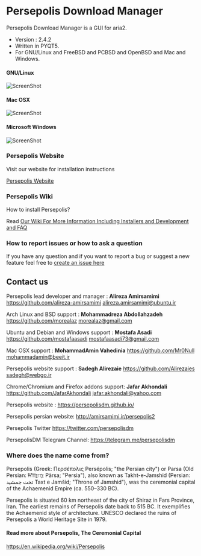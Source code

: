 # Persepolis Download Manager 
 
 Persepolis Download Manager is a GUI for aria2. 
 
+ Version : 2.4.2
+ Written in PYQT5.
+ For GNU/Linux and FreeBSD and PCBSD and OpenBSD and Mac and Windows.

#### GNU/Linux
![ScreenShot](https://persepolisdm.github.io/img/screen/persepolis.png)

#### Mac OSX
![ScreenShot](https://persepolisdm.github.io/img/screen/mac.png)

#### Microsoft Windows
![ScreenShot](https://persepolisdm.github.io/img/screen/windows.png)

### Persepolis Website

Visit our website for installation instructions

[Persepolis Website](https://persepolisdm.github.io)




### Persepolis Wiki

How to install Persepolis?

Read [Our Wiki For More Information Including Installers and Development and FAQ](https://github.com/persepolisdm/persepolis/wiki)




### How to report issues or how to ask a question

If you have any question and if you want to report a bug or suggest a new feature feel free to [create an issue here](https://github.com/persepolisdm/persepolis/issues)


## Contact us

Persepolis lead developer and manager : **Alireza Amirsamimi**
https://github.com/alireza-amirsamimi
alireza.amirsamimi@ubuntu.ir

Arch Linux and BSD support : **Mohammadreza Abdollahzadeh**
https://github.com/morealaz
morealaz@gmail.com

Ubuntu and Debian and Windows support : **Mostafa Asadi**
https://github.com/mostafaasadi
mostafaasadi73@gmail.com

Mac OSX support : **MohammadAmin Vahedinia**
https://github.com/Mr0Null
mohammadamin@beeit.ir

Persepolis website support : **Sadegh Alirezaie**
https://github.com/Alirezaies
sadegh@webgo.ir

Chrome/Chromium and Firefox addons support: **Jafar Akhondali**
https://github.com/JafarAkhondali
jafar.akhondali@yahoo.com

Persepolis website :
https://persepolisdm.github.io/

Persepolis persian website:
http://amirsamimi.ir/persepolis2

Persepolis Twitter
https://twitter.com/persepolisdm

PersepolisDM Telegram Channel:
https://telegram.me/persepolisdm

### Where does the name come from?
Persepolis (Greek: Περσέπολις Persépolis; "the Persian city") or Parsa (Old Persian: 𐎱𐎠𐎼𐎿 Pārsa; "Persia"), 
also known as Takht-e-Jamshid (Persian: تخت جمشيد‎‎ Taxt e Jamšid; "Throne of Jamshid"),
was the ceremonial capital of the Achaemenid Empire (ca. 550–330 BC).

Persepolis is situated 60 km northeast of the city of Shiraz in Fars Province, Iran. The earliest remains of 
Persepolis date back to 515 BC. 
It exemplifies the Achaemenid style of architecture. UNESCO declared the ruins of Persepolis a World Heritage Site in 1979.

#### Read more about Persepolis, The Ceremonial Capital
https://en.wikipedia.org/wiki/Persepolis
